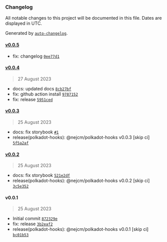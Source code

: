 ### Changelog

All notable changes to this project will be documented in this file. Dates are displayed in UTC.

Generated by [`auto-changelog`](https://github.com/CookPete/auto-changelog).

#### [v0.0.5](https://github.com/nejcm/polkadot-hooks/compare/v0.0.4...v0.0.5)

- fix: changelog [`0ee77d1`](https://github.com/nejcm/polkadot-hooks/commit/0ee77d191544d80c338678181866d7758b7926c6)

#### [v0.0.4](https://github.com/nejcm/polkadot-hooks/compare/v0.0.3...v0.0.4)

> 27 August 2023

- docs: updated docs [`8cb27bf`](https://github.com/nejcm/polkadot-hooks/commit/8cb27bf7cb2fb1bcc981a5203d29e7bdf64c3499)
- fix: github action install [`9787152`](https://github.com/nejcm/polkadot-hooks/commit/9787152d2347b8034acc680fa4367ce52fc1b8ad)
- fix: release [`5951ced`](https://github.com/nejcm/polkadot-hooks/commit/5951ced25356b8416a4b8d455554c9ab688ddd60)

#### [v0.0.3](https://github.com/nejcm/polkadot-hooks/compare/v0.0.2...v0.0.3)

> 25 August 2023

- docs: fix storybook [`#1`](https://github.com/nejcm/polkadot-hooks/pull/1)
- release(polkadot-hooks): @nejcm/polkadot-hooks v0.0.3 [skip ci] [`5f5a2af`](https://github.com/nejcm/polkadot-hooks/commit/5f5a2af05e56df25d4fbfaebaea0488fbbd37c71)

#### [v0.0.2](https://github.com/nejcm/polkadot-hooks/compare/v0.0.1...v0.0.2)

> 25 August 2023

- docs: fix storybook [`521e2df`](https://github.com/nejcm/polkadot-hooks/commit/521e2df957ae0a231e98a14b3ca90e21e69d0022)
- release(polkadot-hooks): @nejcm/polkadot-hooks v0.0.2 [skip ci] [`3c5e352`](https://github.com/nejcm/polkadot-hooks/commit/3c5e3522830aab4c730421ba923c2a93f2360f42)

#### v0.0.1

> 25 August 2023

- Initial commit [`872329e`](https://github.com/nejcm/polkadot-hooks/commit/872329e7ba9cf85502971e49e0e5d7f7b369688a)
- fix: release [`3b2eaf2`](https://github.com/nejcm/polkadot-hooks/commit/3b2eaf22c8a69593ce5dc53eb00a9899b995d458)
- release(polkadot-hooks): @nejcm/polkadot-hooks v0.0.1 [skip ci] [`bc01b53`](https://github.com/nejcm/polkadot-hooks/commit/bc01b53e587fa3eaa7090952a81f7626103c26c7)
